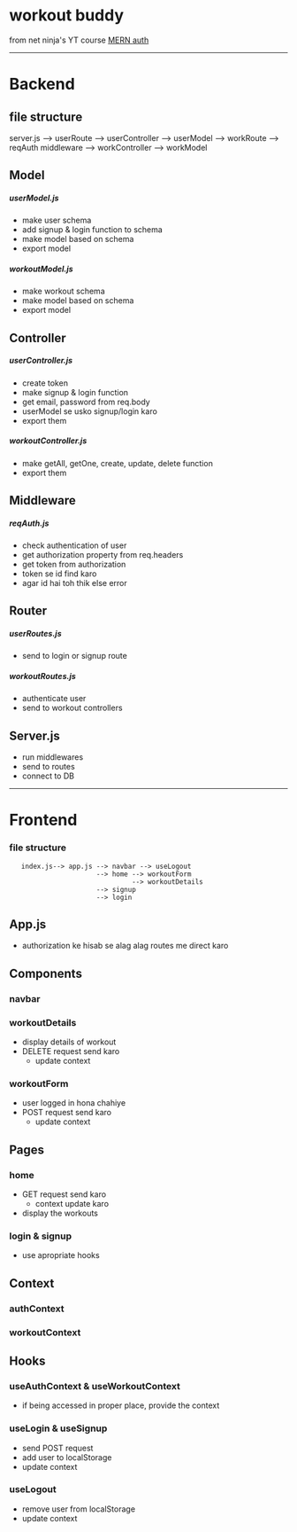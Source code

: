 
# workout buddy

from net ninja's YT course
[MERN ](https://youtube.com/playlist?list=PL4cUxeGkcC9iJ_KkrkBZWZRHVwnzLIoUE)
[auth ](https://youtube.com/playlist?list=PL4cUxeGkcC9g8OhpOZxNdhXggFz2lOuCT)

---

  
# Backend

## file structure

server.js --> userRoute --> userController --> userModel
	      --> workRoute --> reqAuth middleware
                        --> workController --> workModel

  
## Model

##### userModel.js
- make user schema
- add signup & login function to schema
- make model based on schema
- export model

##### workoutModel.js
- make workout schema
- make model based on schema
- export model

## Controller

##### userController.js
- create token
- make signup & login function
- get email, password from req.body
- userModel se usko signup/login karo
- export them

##### workoutController.js
- make getAll, getOne, create, update, delete function
- export them
  
## Middleware

##### reqAuth.js
- check authentication of user
- get authorization property from req.headers
- get token from authorization
- token se id find karo
- agar id hai toh thik else error

## Router

##### userRoutes.js
- send to login or signup route

##### workoutRoutes.js
- authenticate user
- send to workout controllers

## Server.js
- run middlewares
- send to routes
- connect to DB
  
---

# Frontend

### file structure
     
	   index.js--> app.js --> navbar --> useLogout
                          --> home --> workoutForm
                                   --> workoutDetails
                          --> signup
                          --> login
   

## App.js
- authorization ke hisab se alag alag routes me direct karo

## Components

### navbar
### workoutDetails
- display details of workout
- DELETE request send karo
	- update context

### workoutForm
- user logged in hona chahiye
- POST request send karo
	- update context

## Pages

### home
- GET request send karo
	- context update karo
- display the workouts

### login & signup
- use apropriate hooks

## Context

### authContext

### workoutContext



## Hooks

### useAuthContext & useWorkoutContext
- if being accessed in proper place, provide the context

### useLogin & useSignup
- send POST request
- add user to localStorage
- update context

### useLogout
- remove user from localStorage
- update context